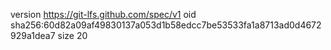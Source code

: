 version https://git-lfs.github.com/spec/v1
oid sha256:60d82a09af49830137a053d1b58edcc7be53533fa1a8713ad0d4672929a1dea7
size 20
